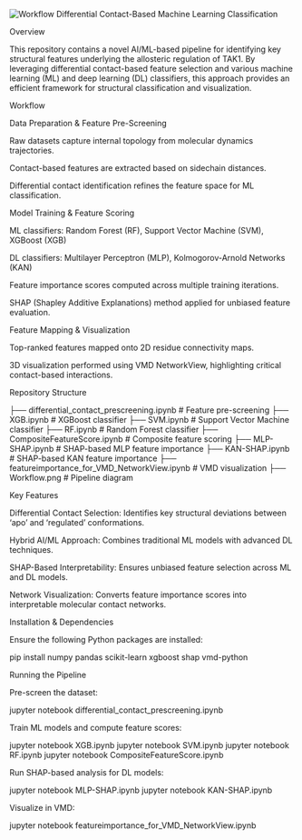 ![Workflow](https://github.com/user-attachments/assets/b8745e61-aa47-4327-8891-801f809db671)
Differential Contact-Based Machine Learning Classification

Overview

This repository contains a novel AI/ML-based pipeline for identifying key structural features underlying the allosteric regulation of TAK1. By leveraging differential contact-based feature selection and various machine learning (ML) and deep learning (DL) classifiers, this approach provides an efficient framework for structural classification and visualization.

Workflow



Data Preparation & Feature Pre-Screening

Raw datasets capture internal topology from molecular dynamics trajectories.

Contact-based features are extracted based on sidechain distances.

Differential contact identification refines the feature space for ML classification.

Model Training & Feature Scoring

ML classifiers: Random Forest (RF), Support Vector Machine (SVM), XGBoost (XGB)

DL classifiers: Multilayer Perceptron (MLP), Kolmogorov-Arnold Networks (KAN)

Feature importance scores computed across multiple training iterations.

SHAP (Shapley Additive Explanations) method applied for unbiased feature evaluation.

Feature Mapping & Visualization

Top-ranked features mapped onto 2D residue connectivity maps.

3D visualization performed using VMD NetworkView, highlighting critical contact-based interactions.

Repository Structure

├── differential_contact_prescreening.ipynb  # Feature pre-screening
├── XGB.ipynb                                # XGBoost classifier
├── SVM.ipynb                                # Support Vector Machine classifier
├── RF.ipynb                                 # Random Forest classifier
├── CompositeFeatureScore.ipynb              # Composite feature scoring
├── MLP-SHAP.ipynb                           # SHAP-based MLP feature importance
├── KAN-SHAP.ipynb                           # SHAP-based KAN feature importance
├── featureimportance_for_VMD_NetworkView.ipynb  # VMD visualization
├── Workflow.png                             # Pipeline diagram

Key Features

Differential Contact Selection: Identifies key structural deviations between ‘apo’ and ‘regulated’ conformations.

Hybrid AI/ML Approach: Combines traditional ML models with advanced DL techniques.

SHAP-Based Interpretability: Ensures unbiased feature selection across ML and DL models.

Network Visualization: Converts feature importance scores into interpretable molecular contact networks.

Installation & Dependencies

Ensure the following Python packages are installed:

pip install numpy pandas scikit-learn xgboost shap vmd-python

Running the Pipeline

Pre-screen the dataset:

jupyter notebook differential_contact_prescreening.ipynb

Train ML models and compute feature scores:

jupyter notebook XGB.ipynb
jupyter notebook SVM.ipynb
jupyter notebook RF.ipynb
jupyter notebook CompositeFeatureScore.ipynb

Run SHAP-based analysis for DL models:

jupyter notebook MLP-SHAP.ipynb
jupyter notebook KAN-SHAP.ipynb

Visualize in VMD:

jupyter notebook featureimportance_for_VMD_NetworkView.ipynb



